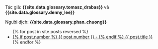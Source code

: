 Tác giả: **{{site.data.glossary.tomasz_drabas}}** và **{{site.data.glossary.denny_lee}}**

Người dịch: **{{site.data.glossary.phan_chuong}}**

<ul>
  {% for post in site.posts reversed %}
    <li>
      <a href="{{ post.url | relative_url }}">
      {% if post.number %}
        {{ post.number }} -
      {% endif %}
      {{ post.title }}</a>
    </li>
  {% endfor %}
</ul>
